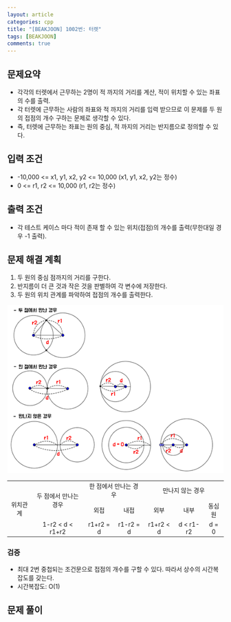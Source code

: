 ```yaml
---
layout: article
categories: cpp
title: "[BEAKJOON] 1002번: 터렛"
tags: [BEAKJOON]
comments: true
---
```


## 문제요약
- 각각의 터렛에서 근무하는 2명이 적 까지의 거리를 계산, 적이 위치할 수 있는 좌표의 수를 출력.
- 각 터렛에 근무하는 사람의 좌표와 적 까지의 거리를 입력 받으므로 이 문제를 두 원의 접점의 개수 구하는 문제로 생각할 수 있다.
- 즉, 터렛에 근무하는 좌표는 원의 중심, 적 까지의 거리는 반지름으로 정의할 수 있다.

## 입력 조건
- -10,000 <= x1, y1, x2, y2 <= 10,000 (x1, y1, x2, y2는 정수)
- 0 <= r1, r2 <= 10,000 (r1, r2는 정수)

## 출력 조건
- 각 테스트 케이스 마다 적이 존재 할 수 있는 위치(접점)의 개수를 출력(무한대일 경우 -1 출력).

## 문제 해결 계획
1. 두 원의 중심 점까지의 거리를 구한다.
2. 반지름이 더 큰 것과 작은 것을 판별하여 각 변수에 저장한다.
3. 두 원의 위치 관계를 파악하여 접점의 개수를 출력한다.

![두 원의 관계](/images/two-circle-relation.png)

<table style="text-align: center;">
  <tr>
    <td rowSpan="3" style="vertical-align: middle;">위치관계</td>
    <td rowSpan="2" style="vertical-align: middle;">두 점에서 만나는 경우</td>
    <td colSpan="2" style="vertical-align: middle;">한 점에서 만나는 경우</td>
    <td colSpan="3" style="vertical-align: middle;">만나지 않는 경우</td>
  </tr>
  <tr>
    <td>외접</td>
    <td>내접</td>
    <td>외부</td>
    <td>내부</td>
    <td>동심원</td>
  </tr>
  <tr>
    <td>1-r2 < d < r1+r2</td>
    <td>r1+r2 = d</td>
    <td>r1-r2 = d</td>
    <td>r1+r2 < d</td>
    <td>d < r1-r2</td>
    <td>d = 0</td>
  </tr>
</table>

### 검증
- 최대 2번 중첩되는 조건문으로 접점의 개수를 구할 수 있다. 따라서 상수의 시간복잡도를 갖는다.
- 시간복잡도: O(1)

## 문제 풀이
<script src="https://gist.github.com/junbly/9fdaaa062c01cd47448b7ad90f4961c6.js"></script>
